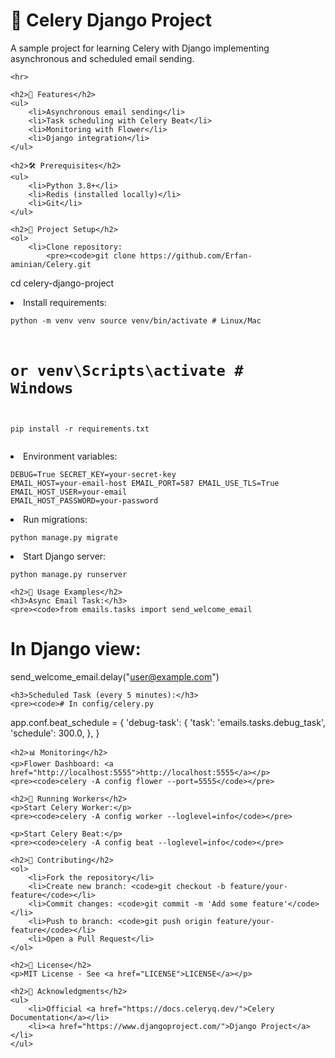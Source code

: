 <!DOCTYPE html>
<html lang="en">
<head>
    <meta charset="UTF-8">
    <meta name="viewport" content="width=device-width, initial-scale=1.0">
    <title>Celery Django Project</title>
</head>
<body>
    <h1>🚀 Celery Django Project</h1>
    <p>A sample project for learning Celery with Django implementing asynchronous and scheduled email sending.</p>

    <hr>

    <h2>📌 Features</h2>
    <ul>
        <li>Asynchronous email sending</li>
        <li>Task scheduling with Celery Beat</li>
        <li>Monitoring with Flower</li>
        <li>Django integration</li>
    </ul>

    <h2>🛠️ Prerequisites</h2>
    <ul>
        <li>Python 3.8+</li>
        <li>Redis (installed locally)</li>
        <li>Git</li>
    </ul>

    <h2>🚀 Project Setup</h2>
    <ol>
        <li>Clone repository:
            <pre><code>git clone https://github.com/Erfan-aminian/Celery.git
cd celery-django-project</code></pre>
        </li>
        <li>Install requirements:
            <pre><code>python -m venv venv
source venv/bin/activate  # Linux/Mac
# or venv\Scripts\activate  # Windows
pip install -r requirements.txt</code></pre>
        </li>
        <li>Environment variables:
            <pre><code>DEBUG=True
SECRET_KEY=your-secret-key
EMAIL_HOST=your-email-host
EMAIL_PORT=587
EMAIL_USE_TLS=True
EMAIL_HOST_USER=your-email
EMAIL_HOST_PASSWORD=your-password</code></pre>
        </li>
        <li>Run migrations:
            <pre><code>python manage.py migrate</code></pre>
        </li>
        <li>Start Django server:
            <pre><code>python manage.py runserver</code></pre>
        </li>
    </ol>

    <h2>📄 Usage Examples</h2>
    <h3>Async Email Task:</h3>
    <pre><code>from emails.tasks import send_welcome_email

# In Django view:
send_welcome_email.delay("user@example.com")</code></pre>

    <h3>Scheduled Task (every 5 minutes):</h3>
    <pre><code># In config/celery.py
app.conf.beat_schedule = {
    'debug-task': {
        'task': 'emails.tasks.debug_task',
        'schedule': 300.0,
    },
}</code></pre>

    <h2>📊 Monitoring</h2>
    <p>Flower Dashboard: <a href="http://localhost:5555">http://localhost:5555</a></p>
    <pre><code>celery -A config flower --port=5555</code></pre>

    <h2>🚦 Running Workers</h2>
    <p>Start Celery Worker:</p>
    <pre><code>celery -A config worker --loglevel=info</code></pre>
    
    <p>Start Celery Beat:</p>
    <pre><code>celery -A config beat --loglevel=info</code></pre>

    <h2>🤝 Contributing</h2>
    <ol>
        <li>Fork the repository</li>
        <li>Create new branch: <code>git checkout -b feature/your-feature</code></li>
        <li>Commit changes: <code>git commit -m 'Add some feature'</code></li>
        <li>Push to branch: <code>git push origin feature/your-feature</code></li>
        <li>Open a Pull Request</li>
    </ol>

    <h2>📜 License</h2>
    <p>MIT License - See <a href="LICENSE">LICENSE</a></p>

    <h2>👏 Acknowledgments</h2>
    <ul>
        <li>Official <a href="https://docs.celeryq.dev/">Celery Documentation</a></li>
        <li><a href="https://www.djangoproject.com/">Django Project</a></li>
    </ul>
</body>
</html>
